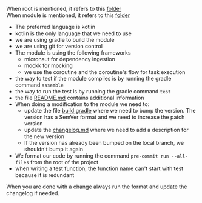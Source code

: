When root is mentioned, it refers to this [folder](../..)
</br>
When module is mentioned, it refers to this [folder](.)

- The preferred language is kotlin
- kotlin is the only language that we need to use
- we are using gradle to build the module
- we are using git for version control
- The module is using the following frameworks
    - micronaut for dependency ingestion
    - mockk for mocking
    - we use the coroutine and the coroutine's flow for task execution
- the way to test if the module compiles is by running the gradle command `assemble`
- the way to run the test is by running the gradle command `test`
- the file [README.md](README.md) contains additional information
- When doing a modification to the module we need to:
    - update the file [build.gradle](build.gradle) where we need to bump the version. The version has a SemVer format and we need to increase the patch version
    - update the [changelog.md](changelog.md) where we need to add a description for the new version
    - If the version has already been bumped on the local branch, we shouldn't bump it again
- We format our code by running the command `pre-commit run --all-files` from the root of the project
- when writing a test function, the function name can't start with test because it is redundant

When you are done with a change always run the format and update the changelog if needed.